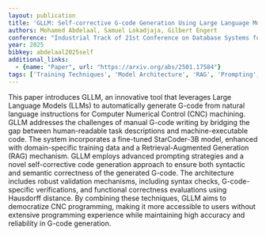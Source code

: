 ```yaml
---
layout: publication
title: 'GLLM: Self-corrective G-code Generation Using Large Language Models With User Feedback'
authors: Mohamed Abdelaal, Samuel Lokadjaja, Gilbert Engert
conference: "Industrial Track of 21st Conference on Database Systems for Business Technology and Web (BTW) 2025"
year: 2025
bibkey: abdelaal2025self
additional_links:
  - {name: "Paper", url: "https://arxiv.org/abs/2501.17584"}
tags: ['Training Techniques', 'Model Architecture', 'RAG', 'Prompting', 'Applications']
---
```

This paper introduces GLLM, an innovative tool that leverages Large Language
Models (LLMs) to automatically generate G-code from natural language
instructions for Computer Numerical Control (CNC) machining. GLLM addresses the
challenges of manual G-code writing by bridging the gap between human-readable
task descriptions and machine-executable code. The system incorporates a
fine-tuned StarCoder-3B model, enhanced with domain-specific training data and
a Retrieval-Augmented Generation (RAG) mechanism. GLLM employs advanced
prompting strategies and a novel self-corrective code generation approach to
ensure both syntactic and semantic correctness of the generated G-code. The
architecture includes robust validation mechanisms, including syntax checks,
G-code-specific verifications, and functional correctness evaluations using
Hausdorff distance. By combining these techniques, GLLM aims to democratize CNC
programming, making it more accessible to users without extensive programming
experience while maintaining high accuracy and reliability in G-code
generation.
